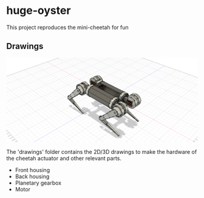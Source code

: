 # huge-oyster

This project reproduces the mini-cheetah for fun


## Drawings

![Alt text](drawings/mini_cheetah_assembled.png?raw=true "Assembled mini-cheetah")

The 'drawings' folder contains the 2D/3D drawings to make the hardware of the cheetah actuator and other relevant parts.

- Front housing
- Back housing
- Planetary gearbox
- Motor
